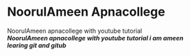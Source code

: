 # NoorulAmeen Apnacollege
<html>
  <head>
NoorulAmeen apnacollege with youtube tutorial
</head>
<br>
<b>
<i>
  NoorulAmeen apnacollege with youtube tutorial
i am ameen 
<br>
learing git and gitub
</b>
</i>
</body>
  <NoorulAmeen apnacollege with youtube tutorial</html>
